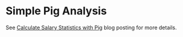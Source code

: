 Simple Pig Analysis
===================

See [Calculate Salary Statistics with Pig](https://martin.atlassian.net/wiki/x/WYBmAQ) blog posting for more details.
